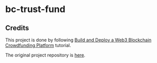 # bc-trust-fund

## Credits 

This project is done by following [Build and Deploy a Web3 Blockchain Crowdfunding Platform](https://www.youtube.com/watch?v=BDCT6TYLYdI) tutorial.

The original project repository is [here](https://github.com/adrianhajdin/project_crowdfunding).
